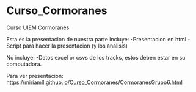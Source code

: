 # Curso_Cormoranes
Curso UIEM Cormoranes

Esta es la presentacion de nuestra parte incluye:
-Presentacion en html
-Script para hacer la presentacion (y los analisis)

No incluye:
-Datos excel or csvs de los tracks, estos deben estar en su computadora.

Para ver presentacion:
https://miriamll.github.io/Curso_Cormoranes/CormoranesGrupo6.html
